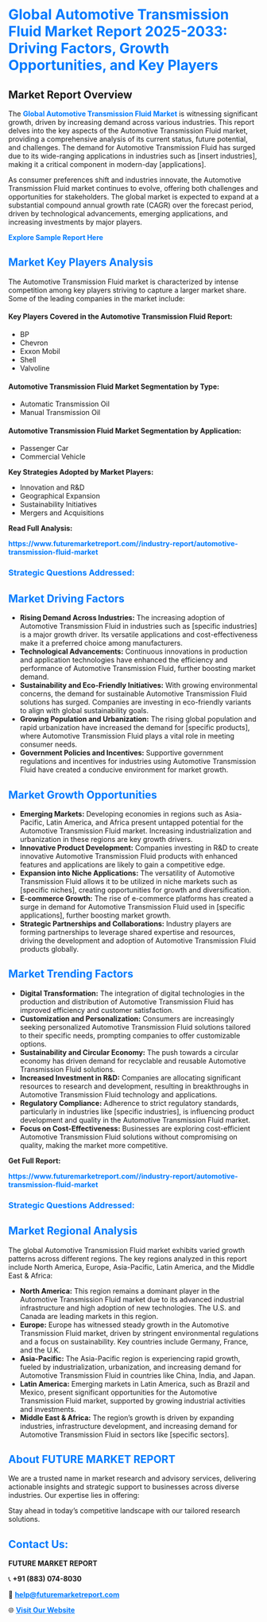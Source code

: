<h1 style="color: #007BFF;">Global Automotive Transmission Fluid Market Report 2025-2033: Driving Factors, Growth Opportunities, and Key Players</h1>

<section id="overview">
<h2>Market Report Overview</h2>
<p>The <a href="https://www.futuremarketreport.com//industry-report/automotive-transmission-fluid-market" style="color: #007BFF; text-decoration: none;"><strong>Global Automotive Transmission Fluid Market</strong></a> is witnessing significant growth, driven by increasing demand across various industries. This report delves into the key aspects of the Automotive Transmission Fluid market, providing a comprehensive analysis of its current status, future potential, and challenges. The demand for Automotive Transmission Fluid has surged due to its wide-ranging applications in industries such as [insert industries], making it a critical component in modern-day [applications].</p>
<p>As consumer preferences shift and industries innovate, the Automotive Transmission Fluid market continues to evolve, offering both challenges and opportunities for stakeholders. The global market is expected to expand at a substantial compound annual growth rate (CAGR) over the forecast period, driven by technological advancements, emerging applications, and increasing investments by major players.</p>
</section>

<section id="overview">
<p><a href="https://www.futuremarketreport.com//request-sample/reportId=85568" style="color: #007BFF; text-decoration: none;"><strong>Explore Sample Report Here</strong></a></p>
</section>

<section id="key-players">
<h2 style="color: #007BFF;">Market Key Players Analysis</h2>
<p>The Automotive Transmission Fluid market is characterized by intense competition among key players striving to capture a larger market share. Some of the leading companies in the market include:</p>
<h4>Key Players Covered in the Automotive Transmission Fluid Report:</h4>
<ul><li>BP</li><li>Chevron</li><li>Exxon Mobil</li><li>Shell</li><li>Valvoline</li></ul>
<h4>Automotive Transmission Fluid Market Segmentation by Type:</h4>
<ul><li>Automatic Transmission Oil</li><li>Manual Transmission Oil</li></ul>

<h4>Automotive Transmission Fluid Market Segmentation by Application:</h4>
<ul><li>Passenger Car</li><li>Commercial Vehicle</li></ul>
<p><strong>Key Strategies Adopted by Market Players:</strong></p>
<ul>
<li>Innovation and R&D</li>
<li>Geographical Expansion</li>
<li>Sustainability Initiatives</li>
<li>Mergers and Acquisitions</li>
</ul>
</section>

<section>
<p><strong>Read Full Analysis: </strong></p><a href="https://www.futuremarketreport.com//industry-report/automotive-transmission-fluid-market" style="color: #007BFF; text-decoration: none;"><strong>https://www.futuremarketreport.com//industry-report/automotive-transmission-fluid-market</strong></a>
<h3 style="color: #007BFF;">Strategic Questions Addressed:</h3>
</section>

<section id="driving-factors">
<h2 style="color: #007BFF;">Market Driving Factors</h2>
<ul>
<li><strong>Rising Demand Across Industries:</strong> The increasing adoption of Automotive Transmission Fluid in industries such as [specific industries] is a major growth driver. Its versatile applications and cost-effectiveness make it a preferred choice among manufacturers.</li>
<li><strong>Technological Advancements:</strong> Continuous innovations in production and application technologies have enhanced the efficiency and performance of Automotive Transmission Fluid, further boosting market demand.</li>
<li><strong>Sustainability and Eco-Friendly Initiatives:</strong> With growing environmental concerns, the demand for sustainable Automotive Transmission Fluid solutions has surged. Companies are investing in eco-friendly variants to align with global sustainability goals.</li>
<li><strong>Growing Population and Urbanization:</strong> The rising global population and rapid urbanization have increased the demand for [specific products], where Automotive Transmission Fluid plays a vital role in meeting consumer needs.</li>
<li><strong>Government Policies and Incentives:</strong> Supportive government regulations and incentives for industries using Automotive Transmission Fluid have created a conducive environment for market growth.</li>
</ul>
</section>

<section id="growth-opportunities">
<h2 style="color: #007BFF;">Market Growth Opportunities</h2>
<ul>
<li><strong>Emerging Markets:</strong> Developing economies in regions such as Asia-Pacific, Latin America, and Africa present untapped potential for the Automotive Transmission Fluid market. Increasing industrialization and urbanization in these regions are key growth drivers.</li>
<li><strong>Innovative Product Development:</strong> Companies investing in R&D to create innovative Automotive Transmission Fluid products with enhanced features and applications are likely to gain a competitive edge.</li>
<li><strong>Expansion into Niche Applications:</strong> The versatility of Automotive Transmission Fluid allows it to be utilized in niche markets such as [specific niches], creating opportunities for growth and diversification.</li>
<li><strong>E-commerce Growth:</strong> The rise of e-commerce platforms has created a surge in demand for Automotive Transmission Fluid used in [specific applications], further boosting market growth.</li>
<li><strong>Strategic Partnerships and Collaborations:</strong> Industry players are forming partnerships to leverage shared expertise and resources, driving the development and adoption of Automotive Transmission Fluid products globally.</li>
</ul>
</section>

<section id="trending-factors">
<h2 style="color: #007BFF;">Market Trending Factors</h2>
<ul>
<li><strong>Digital Transformation:</strong> The integration of digital technologies in the production and distribution of Automotive Transmission Fluid has improved efficiency and customer satisfaction.</li>
<li><strong>Customization and Personalization:</strong> Consumers are increasingly seeking personalized Automotive Transmission Fluid solutions tailored to their specific needs, prompting companies to offer customizable options.</li>
<li><strong>Sustainability and Circular Economy:</strong> The push towards a circular economy has driven demand for recyclable and reusable Automotive Transmission Fluid solutions.</li>
<li><strong>Increased Investment in R&D:</strong> Companies are allocating significant resources to research and development, resulting in breakthroughs in Automotive Transmission Fluid technology and applications.</li>
<li><strong>Regulatory Compliance:</strong> Adherence to strict regulatory standards, particularly in industries like [specific industries], is influencing product development and quality in the Automotive Transmission Fluid market.</li>
<li><strong>Focus on Cost-Effectiveness:</strong> Businesses are exploring cost-efficient Automotive Transmission Fluid solutions without compromising on quality, making the market more competitive.</li>
</ul>
</section>

<section>
<p><strong>Get Full Report: </strong></p><a href="https://www.futuremarketreport.com//industry-report/automotive-transmission-fluid-market" style="color: #007BFF; text-decoration: none;"><strong>https://www.futuremarketreport.com//industry-report/automotive-transmission-fluid-market</strong></a>
<h3 style="color: #007BFF;">Strategic Questions Addressed:</h3>
</section>


<section id="regional-analysis">
<h2 style="color: #007BFF;">Market Regional Analysis</h2>
<p>The global Automotive Transmission Fluid market exhibits varied growth patterns across different regions. The key regions analyzed in this report include North America, Europe, Asia-Pacific, Latin America, and the Middle East & Africa:</p>
<ul>
<li><strong>North America:</strong> This region remains a dominant player in the Automotive Transmission Fluid market due to its advanced industrial infrastructure and high adoption of new technologies. The U.S. and Canada are leading markets in this region.</li>
<li><strong>Europe:</strong> Europe has witnessed steady growth in the Automotive Transmission Fluid market, driven by stringent environmental regulations and a focus on sustainability. Key countries include Germany, France, and the U.K.</li>
<li><strong>Asia-Pacific:</strong> The Asia-Pacific region is experiencing rapid growth, fueled by industrialization, urbanization, and increasing demand for Automotive Transmission Fluid in countries like China, India, and Japan.</li>
<li><strong>Latin America:</strong> Emerging markets in Latin America, such as Brazil and Mexico, present significant opportunities for the Automotive Transmission Fluid market, supported by growing industrial activities and investments.</li>
<li><strong>Middle East & Africa:</strong> The region’s growth is driven by expanding industries, infrastructure development, and increasing demand for Automotive Transmission Fluid in sectors like [specific sectors].</li>
</ul>
</section>

<footer>
<h2 style="color: #007BFF;">About FUTURE MARKET REPORT</h2>
<p>We are a trusted name in market research and advisory services, delivering actionable insights and strategic support to businesses across diverse industries. Our expertise lies in offering:</p>

<p>Stay ahead in today’s competitive landscape with our tailored research solutions.</p>

<h2 style="color: #007BFF;">Contact Us:</h2>
<p><strong>FUTURE MARKET REPORT</strong></p>
<p>📞 <strong>+91 (883) 074-8030</strong></p>
<p>📧 <strong><a href="mailto:help@futuremarketreport.com" style="color: #007BFF;">help@futuremarketreport.com</a></strong></p>
<p>🌐 <strong><a href="https://www.futuremarketreport.com/" style="color: #007BFF;">Visit Our Website</a></strong></p>
</footer>
